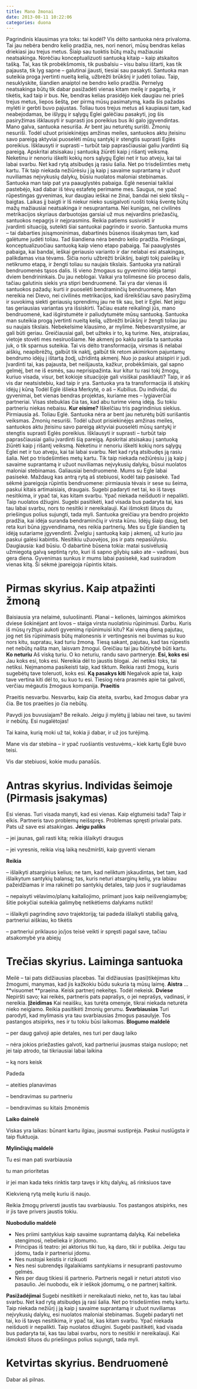 ```yaml
---
title: Mano žmonai
date: 2013-08-11 10:22:06
categories: duona
---
```


Pagrindinis klausimas yra toks: tai kodėl? Vis dėlto santuoka nėra privaloma. Tai jau nebėra bendro kelio pradžia, nes, nori nenori, mūsų bendras kelias driekiasi jau trejus metus. Šiaip sau tuoktis būtų mažų mažiausiai neatsakinga. Norėčiau konceptualizuoti santuoką kitaip – kaip atskaitos tašką. Tai, kas tik probėkšmomis, tik pusbalsiu – visu balsu ištarti, kas tik pajausta, tik lyg sapne – galutinai įjausti, tiesiai sau pasakyti. Santuoka man suteikia proga įvertinti nueitą kelią, užbrėžti brūkšnį ir judėti toliau. Taip, nesuklyskite, šiandien anaiptol ne bendro kelio pradžia. Pernelyg neatsakinga būtų tik dabar pasižadėti vienas kitam meilę ir pagarbą, ir tikėtis, kad taip ir bus. Ne, bendras kelias prasidėjo kiek daugiau nei prieš trejus metus, liepos šeštą, per pirmą mūsų pasimatymą, kada šis pažadas mylėti ir gerbti buvo pajustas. Toliau tuos trejus metus aš kaupiausi tam, kad neabejodamas, be išlygų ir sąlygų Eglei galėčiau pasakyti, jog šis pasiryžimas išklausyti ir suprasti jos poreikius bus iki galo įgyvendintas. Mano galva, santuoka nesuriša. Ar bent jau neturėtų surišti. Žmonių nesuriši. Todėl užuot prisiekinėjęs amžinas meiles, santuokos aktu įteisinu savo pareigą aktyviai puoselėti mūsų santykį ir stengtis suprasti Eglės poreikius. Išklausyti ir suprasti – turbūt taip paprasčiausiai galiu įvardinti šią pareigą. Apskritai atsisakau į santuoką žiūrėti kaip į rišantį veiksmą. Neketinu ir nenoriu iškelti kokių nors sąlygų Eglei net ir tuo atveju, kai tai labai svarbu. Net kad rytą atsibudęs ją rasiu šalia. Net po trisdešimties metų kartu. Tik taip niekada nežiūrėsiu į ją kaip į savaime suprantamą ir užuot nuviliamas neįvykusių dalykų, būsiu nuolatos maloniai stebinamas. Santuoka man taip pat yra paauglystės pabaiga. Eglė neseniai taikliai pastebėjo, kad dabar iš tėvų estafetę perimame mes. Saugus, ne ypač rūpestingas gyvenimas, kur daugiau ieškai ne žinai, bandai nei sieki tikslų – baigtas. Laikas jį baigti ir Iš niekur nieko susigalvoti ruošti tokią šventę būtų mažų mažiausiai neatsakinga ir nesuprantama. Nei kunigas, nei civilinės metrikacijos skyriaus darbuotojas garsiai už mus neįvardins priežasčių, santuokos nepagrįs ir neįprasmins. Reikia patiems susivokti ir įvardinti situaciją, suteikti šiai santuokai pagrindo ir svorio. Santuoka mums – tai dabarties įsisąmoninimas, dabartinės būsenos išsakymas tam, kad galėtume judėti toliau. Tad šiandiena nėra bendro kelio pradžia. Priešingai, konceptualizuočiau santuoką kaip vieno etapo pabaigą. Tai paauglystės pabaiga, kai bandai, ieškai geriausio varianto ir dar nelabai esi atsakingas, palikdamas visa tėvams. Šičia noriu užbrėžti brūkšnį, baigti tokį paieškų ir netikrumo etapą, ir žengti toliau su naujais tikslais. Santuoka yra natūrali bendruomenės tąsos dalis. Iš vieno žmogaus su gyvenimo idėja tampi dviem bendrininkais. Du jau neblogai. Vaikai yra tolimesnė šio proceso dalis, tačiau galutinis siekis yra stipri bendruomenė. Tai yra dar vienas iš santuokos pažadų: kurti ir puoselėti bendraminčių bendruomenę. Man nereikia nei Dievo, nei civilinės metrikacijos, kad išreikščiau savo pasiryžimą ir suvokimą siekti geriausių sprendimų jau ne tik sau, bet ir Eglei. Net jeigu tas geriausias variantas yra išsiskirti. Tačiau esate reikalingi jūs, mano bendruomenė, kad išgirstumėte ir paliudytumėte mūsų santuoką. Santuoka man suteikia progą įvertinti nueitą kelią, užbrėžti brūkšnį ir žengti toliau jau su naujais tikslais. Nebekelsime klausimo, ar mylime. Nebesvarstysime, ar gali būti geriau. Greičiausiai gali, bet užteks ir to, ką turime. Nes, atsiprašau, vietoje stovėti mes nesiruošiame. Ne akmenį po kaklu pariša ta santuoka juk, o tik sparnus suteikia. Tai vis dėlto transformacija, virsmas iš nelabai aiškių, neapibrėžtų, galbūt tik naktį, galbūt tik retom akimirkom pajuntamų bendrumo idėjų į ištartą žodį, užridintą akmenį. Nuo jo paskui atsispiri ir judi. Įvardinti tai, kas pajausta, bet neišjausta, kažkur, probėkšmiais, gal sapno gelmėj, bet ne iš esmės, sau neprisipažinta. kur kitur tu rasi tokį žmogų, kuriuo visada, visur, bet kokioje situacijoje gali visiškai pasikliauti? Taip, ir aš vis dar neatsistebiu, kad taip ir yra. Santuoka yra ta transformacija iš atskirų idėjų į kūną Todėl Eglė išlieka Merkytė, o aš – Kubilius. Du individai, du gyvenimai, bet vienas bendras projektas, kuriame mes – lygiaverčiai partneriai. Visas stebuklas čia tas, kad abu turime vieną idėją. Su tokiu partneriu niekas nebaisu. **Kur eisime?** Iškelčiau tris pagrindinius siekius. Pirmiausia aš. Toliau Eglė. Santuoka nėra ar bent jau neturėtų būti surišantis veiksmas. Žmonių nesuriši. Todėl užuot prisiekinėjęs amžinas meiles, santuokos aktu įteisinu savo pareigą aktyviai puoselėti mūsų santykį ir stengtis suprasti Eglės poreikius. Išklausyti ir suprasti – turbūt taip paprasčiausiai galiu įvardinti šią pareigą. Apskritai atsisakau į santuoką žiūrėti kaip į rišantį veiksmą. Neketinu ir nenoriu iškelti kokių nors sąlygų Eglei net ir tuo atveju, kai tai labai svarbu. Net kad rytą atsibudęs ją rasiu šalia. Net po trisdešimties metų kartu. Tik taip niekada nežiūrėsiu į ją kaip į savaime suprantamą ir užuot nuviliamas neįvykusių dalykų, būsui nuolatos maloniai stebinamas. Galiausiai bendruomenė. Mums su Egle labai pasisekė. Maždaug kas antrą rytą aš stebiuosi, kodėl taip pasisekė. Tad sėkmė įpareigoja rūpintis bendruomene: pirmiausia tėvais ir sese su šeima, paskui kitais artimaisiais, draugais. Sugebi padaryti net tai, ko iš tavęs nesitikima, ir ypač tai, kas kitam svarbu. Ypač niekada neišduoti ir nepalikti. Taip nuolatos džiugini. Sugebi pasitikėti, kad visada bus padaryta tai, kas tau labai svarbu, nors to nesitiki ir nereikalauji. Kai išmoksti šituos du priešingus polius sujungti, tada myli. Santuoka greičiau yra bendro projekto pradžia, kai idėja suranda bendraminčių ir virsta kūnu. Idėjų šiaip daug, bet reta kuri būna įgyvendinama, nes reikia partnerių. Mes su Egle šiandien tą idėją sutariame įgyvendinti. Žvelgiu į santuoką kaip į akmenį, už kurio jau paskui galėsi kabintis. Nesitikiu užuovėjos, jos ir pats nepasiūlysiu. Daugiausia: kad būsiu. O dabartinė būsena tokia: matai susivėlusią užmiegotą galvą septintą ryto, kuri iš sapno gilybių sako ate – vadinasi, bus gera diena. Gyvenimas sunkus ir mums labai pasisekė, kad susiradom vienas kitą. Ši sėkmė įpareigoja rūpintis kitais.

**Pirmas skyrius. Kaip atpažinti žmoną**
========================================

Baisiausia yra nelaimė, suluošinanti. Planai – kelionės, laimingos akimirkos dviese šokinėjant ant lovos – staiga virsta nuolatiniu rūpinimusi. Darbu. Kuris iš mūsų ryžtųsi aukoti gyvenimą ripūnimuisi kitu? Kai vieną dieną pajutau, jog net šis rūpinimasis būtų malonesnis ir vertingesnis nei buvimas su kuo nors kitu, supratau, kad turiu žmoną. Tiesą sakant, pajutau, kad tas rūpestis net nebūtų našta man, laisvam žmogui. Greičiau tai jau būtinybė būti kartu. **Ko neturiu** Aš viską turiu. O ko neturiu, randu savo partneryje. **Esi, koks esi** Jau koks esi, toks esi. Nereikia dėl to jaustis blogai. Jei netiksi toks, tai netiksi. Neįmanoma pasikeisti taip, kad tiktum. Reikia rasti žmogų, kuris sugebėtų tave toleruoti, koks esi. **Ką pasakys kiti** Negalvok apie tai, kaip tave vertina kiti dėl to, su kuo tu esi. Tiesiog nėra prasmės apie tai galvoti, verčiau mėgautis žmogaus kompanija. **Praeitis**

<div>

Praeitis nesvarbu. Nesvarbu, kaip čia ateita, svarbu, kad žmogus dabar yra čia. Be tos praeities jo čia nebūtų.

</div>

<div>

Pavydi jos buvusiajam? Be reikalo. Jeigu ji mylėtų jį labiau nei tave, su tavimi ir nebūtų. Esi nugalėtojas!

</div>

<div>

Tai kaina, kurią moki už tai, kokia ji dabar, ir už jos turėjimą.

</div>

<div>

</div>

<div>

Mane vis dar stebina – ir ypač ruošiantis vestuvėms,– kiek kartų Eglė buvo teisi.

</div>

<div>

Vis dar stebiuosi, kokie mudu panašūs.

</div>

**Antras skyrius. Individas šeimoje (Pirmasis įsakymas)**
=========================================================

Esi vienas. Turi visada manyti, kad esi vienas. Kaip elgtumeisi tada? Taip ir elkis. Partneris tavo problemų neišspręs. Problemas spręsti privalai pats. Pats už save esi atsakingas. **Jeigu paliks**

<div>

– jei jaunas, gali rasti kitą; reikia išlaikyti draugus

</div>

<div>

– jei vyresnis, reikia visą laiką neužmiršti, kaip gyventi vienam

</div>

<div>

</div>

<div>

**Reikia**

</div>

<div>

<div>

– išlaikyti atsarginius kelius; ne tam, kad neliktum įskaudintas, bet tam, kad išlaikytum santykių balansą; tas, kuris neturi atsarginų kelių, yra labiau pažeidžiamas ir ima rakinėti po santykių detales, taip juos ir sugriaudamas

</div>

<div>

– nepaisyti vėlavimo/planų kaitaliojimo, priimant juos kaip neišvengiamybę; šitie pokyčiai suteikia galimybę netikėtiems dalykams nutikti!

</div>

<div>

– išlaikyti pagrindinę *savo* trajektoriją; tai padeda išlaikyti stabilią galvą, partneriui aiškiau, ko tikėtis

</div>

<div>

– partneriui priklauso jo/jos teisė veikti ir spręsti pagal save, tačiau atsakomybė yra abiejų

</div>

</div>

**Trečias skyrius. Laiminga santuoka**
======================================

Meilė – tai pats didžiausias placebas. Tai didžiausias (pasi)tikėjimas kitu žmogumi, manymas, kad jis kažkokiu būdu sukuria tą mūsų laimę. **Aistra** …**visuomet **praeina. Keisk partnerį nekeitęs. Todėl nekeisk. **Dviese** Nepiršti savo; kai reikės, partneris pats paprašys, o jei neprašys, vadinasi, ir nereikia. **Įžeidimas** Kai neaišku, kas turėta omenyje, tikrai niekada neturėta nieko neigiamo. Reikia pasitikėti žmonių gerumu. **Svarbiausias** Turi parodyti, kad mylimasis yra tau svarbiausias žmogus pasaulyje. Tos pastangos atsipirks, nes ir tu tokiu būsi laikomas. **Blogumo maldelė**

<div>

– per daug galvoji apie detales, nes turi per daug laiko

</div>

<div>

– nėra jokios priežasties galvoti, kad partneriui jausmas staiga nuslopo; net jei taip atrodo, tai tikriausiai labai laikina

</div>

<div>

– ką nors keisk

</div>

<div>

Padeda

</div>

<div>

<div>

– ateities planavimas

</div>

<div>

– bendravimas su partneriu

</div>

<div>

– bendravimas su kitais žmonėmis

</div>

<div>

</div>

<div>

**Laiko dainelė**

</div>

<div>

Viskas yra laikas: būnant kartu ilgiau, jausmai sustiprėja. Paskui nuslūgsta ir taip fluktuoja.

</div>

</div>

**Mylinčiųjų maldelė**

<div>

Tu esi man pati svarbiausia

</div>

<div>

tu man prioritetas

</div>

<div>

ir jei man kada teks rinktis tarp tavęs ir kitų dalykų, aš rinksiuos tave

</div>

<div>

</div>

<div>

Kiekvieną rytą meilę kuriu iš naujo.

</div>

<div>

</div>

<div>

Reikia žmogų priversti jaustis tau svarbiausiu. Tos pastangos atsipirks, nes ir jis tave privers jaustis tokiu.

</div>

<div>

</div>

<div>

**Nuobodulio maldelė**

</div>

<div>

-   Nes priimi santykius kaip savaime suprantamą dalyką. Kai nebelieka stengimosi, nebelieka ir įdomumo.
-   Principas iš teatro: jei aktorius tiki tuo, ką daro, tiki ir publika. Jeigu tau įdomu, tada ir partneriui įdomu.
-   Nes nustojai keistis ir rizikuoti
-   Nes nesi subrendęs ilgalaikiams santykiams ir nesupranti pastovumo gelmės.
-   Nes per daug tikiesi iš partnerio. Partneris negali ir neturi atstoti viso pasaulio. Jei nuobodu, eik ir ieškok įdomumų, o ne partnerį kaltink.

**Pasižadėjimai** Sugebi nesitikėti ir nereikalauti nieko, net to, kas tau labai svarbu. Net kad rytą atsibudęs ją rasi šalia. Net po trisdešimties metų kartu. Taip niekada nežiūrį į ją kaip į savaime suprantamą ir užuot nuviliamas neįvykusių dalykų, esi nuolatos maloniai stebinamas. Sugebi padaryti net tai, ko iš tavęs nesitikima, ir ypač tai, kas kitam svarbu. Ypač niekada neišduoti ir nepalikti. Taip nuolatos džiugini. Sugebi pasitikėti, kad visada bus padaryta tai, kas tau labai svarbu, nors to nesitiki ir nereikalauji. Kai išmoksti šituos du priešingus polius sujungti, tada myli.

</div>

**Ketvirtas skyrius. Bendruomenė**
==================================

Dabar aš pilnas.

